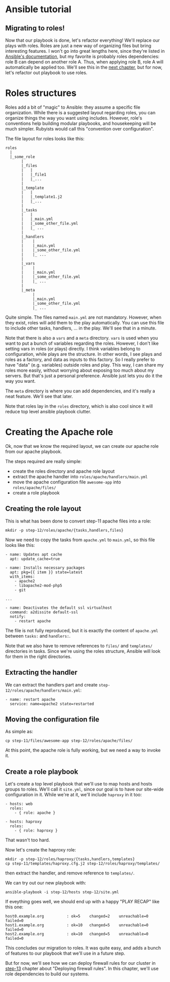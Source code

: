 Ansible tutorial
================

Migrating to roles!
--------------------

Now that our playbook is done, let's refactor everything! We'll replace
our plays with roles. Roles are just a new way of organizing files but
bring interesting features. I won't go into great lengths here, since
they're listed in
[Ansible's documentation](http://www.ansibleworks.com/docs/playbooks_roles.html#id5),
but my favorite is probably roles dependencies: role B can depend on
another role A. Thus, when applying role B, role A will automatically be
applied too. We'll see this in the [next
chapter](https://github.com/leucos/ansible-tuto/tree/master/step-13),
but for now, let's refactor out playbook to use roles.

# Roles structures

Roles add a bit of "magic" to Ansible: they assume a specific file
organization. While there is a suggested layout regarding roles, you can
organize things the way you want using includes. However, role's
conventions help building modular playbooks, and housekeeping will be
much simpler.
Rubyists would call this "convention over configuration".

The file layout for roles looks like this:

    roles
      |
      |_some_role
           |
           |_files
           |   |
           |   |_file1
           |   |_...
           |
           |_template
           |   |
           |   |_template1.j2
           |   |_...
           |
           |_tasks
           |   |
           |   |_main.yml
           |   |_some_other_file.yml
           |   |_ ...
           |
           |_handlers
           |    |
           |    |_main.yml
           |    |_some_other_file.yml
           |    |_ ...
           |
           |_vars
           |    |
           |    |_main.yml
           |    |_some_other_file.yml
           |    |_ ...
           |
           |_meta
                |
                |_main.yml
                |_some_other_file.yml
                |_ ...

Quite simple.
The files named `main.yml` are not mandatory. However, when they exist,
roles will add them to the play automatically.
You can use this file to include other tasks, handlers, ... in the play.
We'll see that in a minute.

Note that there is also a `vars` and a `meta` directory. `vars` is used
when you want to put a bunch of variables regarding the roles. However,
I don't like setting vars in roles (or plays) directly. I think variables
belong to configuration, while plays are the structure. In other words,
I see plays and roles as a factory, and data as inputs to this factory.
So I really prefer to have "data" (e.g. variables) outside roles and
play. This way, I can share my roles more easily, without worrying about
exposing too much about my servers. But that's just a personal
preference. Ansible just lets you do it the way you want.

The `meta` directory is where you can add dependencies, and it's really
a neat feature. We'll see that later.

Note that roles lay in the `roles` directory, which is also cool since
it will reduce top level ansible playbook clutter.

# Creating the Apache role

Ok, now that we know the required layout, we can create our apache role
from our apache playbook.

The steps required are really simple:
- create the roles directory and apache role layout
- extract the apache handler into `roles/apache/handlers/main.yml`
- move the apache configuration file `awesome-app` into
  `roles/apache/files/`
- create a role playbook

## Creating the role layout

This is what has been done to convert step-11 apache files into a role:

    mkdir -p step-12/roles/apache/{tasks,handlers,files}

Now we need to copy the tasks from `apache.yml` to `main.yml`, so this
file looks like this:

    - name: Updates apt cache
      apt: update_cache=true

    - name: Installs necessary packages
      apt: pkg={{ item }} state=latest
      with_items:
        - apache2
        - libapache2-mod-php5
        - git

    ...

    - name: Deactivates the default ssl virtualhost
      command: a2dissite default-ssl
      notify:
        - restart apache

The file is not fully reproduced, but it is exactly the content of
`apache.yml` between `tasks:` and `handlers:`.

Note that we also have to remove references to `files/` and `templates/`
directories in tasks. Since we're using the roles structure, Ansible
will look for them in the right directories.

## Extracting the handler

We can extract the handlers part and create
`step-12/roles/apache/handlers/main.yml`:

    - name: restart apache
      service: name=apache2 state=restarted

## Moving the configuration file

As simple as:

    cp step-11/files/awesome-app step-12/roles/apache/files/

At this point, the apache role is fully working, but we need a way to
invoke it.

## Create a role playbook

Let's create a top level playbook that we'll use to map hosts and hosts
groups to roles. We'll call it `site.yml`, since our goal is to have our
site-wide configuration in it. While we're at it, we'll include
`haproxy` in it too:

    - hosts: web
      roles:
        - { role: apache }

    - hosts: haproxy
      roles:
        - { role: haproxy }

That wasn't too hard. 

Now let's create the haproxy role:

    mkdir -p step-12/roles/haproxy/{tasks,handlers,templates}
    cp step-11/templates/haproxy.cfg.j2 step-12/roles/haproxy/templates/

then extract the handler, and remove reference to `templates/`.

We can try out our new playbook with:

    ansible-playbook -i step-12/hosts step-12/site.yml

If eveything goes well, we should end up with a happy "PLAY RECAP" like
this one:

    host0.example.org          : ok=5    changed=2    unreachable=0 failed=0
    host1.example.org          : ok=10   changed=5    unreachable=0 failed=0
    host2.example.org          : ok=10   changed=5    unreachable=0 failed=0

This concludes our migration to roles. It was quite easy, and adds a
bunch of features to our playbook that we'll use in a future step.

But for now, we'll see how we can deploy firewall rules for our cluster
in [step-13](https://github.com/leucos/ansible-tuto/tree/master/step-13)
chapter about "Deploying firewall rules". In this chapter, we'll use
role dependencies to build our systems.



